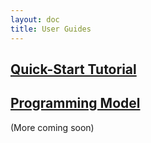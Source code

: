 ```yaml
---
layout: doc
title: User Guides
---
```


## [Quick-Start Tutorial](/quick-start)
## [Programming Model](/programming)

(More coming soon)
